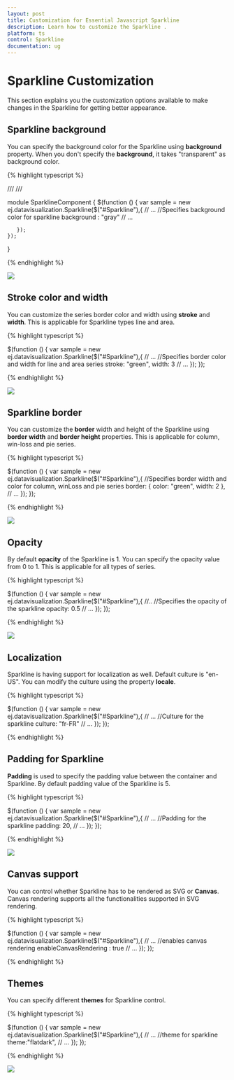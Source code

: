 ```yaml
---
layout: post
title: Customization for Essential Javascript Sparkline
description: Learn how to customize the Sparkline .
platform: ts
control: Sparkline
documentation: ug
---
```


# Sparkline Customization

This section explains you the customization options available to make changes in the Sparkline for getting better appearance.

## Sparkline background

You can specify the background color for the Sparkline using **background** property. When you don't specify the **background**, it takes "transparent" as background color. 

{% highlight typescript %}

/// <reference path="tsfiles/jquery.d.ts" />
/// <reference path="tsfiles/ej.web.all.d.ts" />

module SparklineComponent {
    $(function () {
        var sample = new ej.datavisualization.Sparkline($("#Sparkline"),{
           // ...
            //Specifies background color for sparkline
            background : "gray"
            // ...
            
       });
    });
}

{% endhighlight %} 

![](Sparkline-Customization_images/Sparkline-Customization_img1)

## Stroke color and width

You can customize the series border color and width using **stroke** and **width**. This is applicable for Sparkline types line and area.

{% highlight typescript %}

 $(function () {
        var sample = new ej.datavisualization.Sparkline($("#Sparkline"),{
            // ...
            //Specifies border color and width for line and area series
            stroke: "green",
            width: 3
            // ...
       });
    });

{% endhighlight %} 

![](Sparkline-Customization_images/Sparkline-Customization_img2)

## Sparkline border

You can customize the **border** width and height of the Sparkline using **border width** and **border height** properties. This is applicable for column, win-loss and pie series.

{% highlight typescript %}

 $(function () {
        var sample = new ej.datavisualization.Sparkline($("#Sparkline"),{
            //Specifies border width and color for column, winLoss and pie series
            border: { color: "green", width: 2 },
            // ...
       });
    });
           
{% endhighlight %} 

![](Sparkline-Customization_images/Sparkline-Customization_img3)

## Opacity

By default **opacity** of the Sparkline is 1. You can specify the opacity value from 0 to 1. This is applicable for all types of series. 

{% highlight typescript %}

 $(function () {
        var sample = new ej.datavisualization.Sparkline($("#Sparkline"),{
            //..
             //Specifies the opacity of the sparkline
            opacity: 0.5
            // ...
       });
    });
        
{% endhighlight %} 

![](Sparkline-Customization_images/Sparkline-Customization_img4)

## Localization

Sparkline is having support for localization as well. Default culture is "en-US". You can modify the culture using the property **locale**.

{% highlight typescript %}

 $(function () {
        var sample = new ej.datavisualization.Sparkline($("#Sparkline"),{
            // ...
            //Culture for the sparkline
            culture: "fr-FR"
            // ...
       });
    });

{% endhighlight %} 

## Padding for Sparkline

**Padding** is used to specify the padding value between the container and Sparkline. By default padding value of the Sparkline is 5. 

{% highlight typescript %}

 $(function () {
        var sample = new ej.datavisualization.Sparkline($("#Sparkline"),{
             // ...
            //Padding for the sparkline
            padding: 20,
            // ...
       });
    });

{% endhighlight %} 

![](Sparkline-Customization_images/Sparkline-Customization_img5)

## Canvas support

You can control whether Sparkline has to be rendered as SVG or **Canvas**. Canvas rendering supports all the functionalities supported in SVG rendering.

{% highlight typescript %}

 $(function () {
        var sample = new ej.datavisualization.Sparkline($("#Sparkline"),{
              // ...
            //enables canvas rendering
            enableCanvasRendering : true
            // ...
       });
    });

{% endhighlight %} 

## Themes

You can specify different **themes** for Sparkline control.

{% highlight typescript %}

 $(function () {
        var sample = new ej.datavisualization.Sparkline($("#Sparkline"),{
             // ...
            //theme for sparkline
            theme:"flatdark",
            // ...
       });
    });

{% endhighlight %} 

![](Sparkline-Customization_images/Sparkline-Customization_img6)
